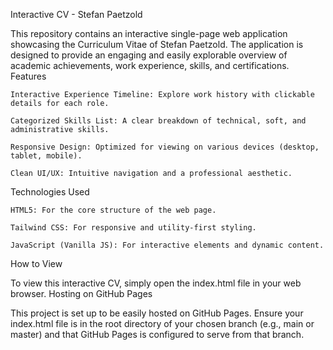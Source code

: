 Interactive CV - Stefan Paetzold

This repository contains an interactive single-page web application showcasing the Curriculum Vitae of Stefan Paetzold. The application is designed to provide an engaging and easily explorable overview of academic achievements, work experience, skills, and certifications.
Features

    Interactive Experience Timeline: Explore work history with clickable details for each role.

    Categorized Skills List: A clear breakdown of technical, soft, and administrative skills.

    Responsive Design: Optimized for viewing on various devices (desktop, tablet, mobile).

    Clean UI/UX: Intuitive navigation and a professional aesthetic.

Technologies Used

    HTML5: For the core structure of the web page.

    Tailwind CSS: For responsive and utility-first styling.

    JavaScript (Vanilla JS): For interactive elements and dynamic content.

How to View

To view this interactive CV, simply open the index.html file in your web browser.
Hosting on GitHub Pages

This project is set up to be easily hosted on GitHub Pages. Ensure your index.html file is in the root directory of your chosen branch (e.g., main or master) and that GitHub Pages is configured to serve from that branch.
